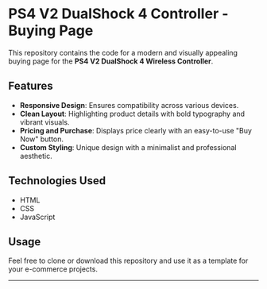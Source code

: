 
# PS4 V2 DualShock 4 Controller - Buying Page  



This repository contains the code for a modern and visually appealing buying page for the **PS4 V2 DualShock 4 Wireless Controller**.  

## Features  
- **Responsive Design**: Ensures compatibility across various devices.  
- **Clean Layout**: Highlighting product details with bold typography and vibrant visuals.  
- **Pricing and Purchase**: Displays price clearly with an easy-to-use "Buy Now" button.  
- **Custom Styling**: Unique design with a minimalist and professional aesthetic.  

## Technologies Used  
- HTML  
- CSS  
- JavaScript  

## Usage  
Feel free to clone or download this repository and use it as a template for your e-commerce projects.  

---

